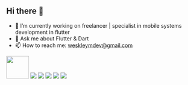 ## Hi there 👋

- 🔭 I’m currently working on freelancer | specialist in mobile systems development in flutter
- 💬 Ask me about Flutter & Dart
- 📫 How to reach me: weskleymdev@gmail.com

<div>
  <img src="https://cdn.jsdelivr.net/gh/devicons/devicon@latest/icons/flutter/flutter-original.svg" width="60 />
  <img src="https://cdn.jsdelivr.net/gh/devicons/devicon@latest/icons/dart/dart-original.svg" />
  <img src="https://cdn.jsdelivr.net/gh/devicons/devicon@latest/icons/kotlin/kotlin-original.svg" />
  <img src="https://cdn.jsdelivr.net/gh/devicons/devicon@latest/icons/android/android-original-wordmark.svg" />  
  <img src="https://cdn.jsdelivr.net/gh/devicons/devicon@latest/icons/mobx/mobx-original.svg" />
  <img src="https://cdn.jsdelivr.net/gh/devicons/devicon@latest/icons/sqlite/sqlite-original.svg" />
  <img src="https://cdn.jsdelivr.net/gh/devicons/devicon@latest/icons/firebase/firebase-original.svg" />
</div>
